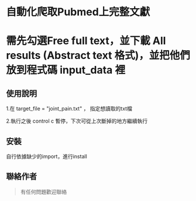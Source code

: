 
# 自動化爬取Pubmed上完整文獻
# 需先勾選Free full text，並下載 All results (Abstract text 格式)，並把他們放到程式碼 input_data 裡


## 使用說明
1.在 target_file = "joint_pain.txt" ， 指定想讀取的txt檔

2.執行之後 control c 暫停，下次可從上次斷掉的地方繼續執行

## 安裝

自行依據缺少的import，進行install

## 聯絡作者

>  有任何問題歡迎聯絡
